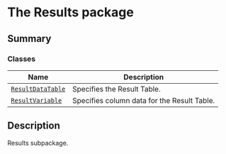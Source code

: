 # The Results package

<a id="summary"></a>

## Summary

### Classes

| Name | Description |
|-----------------------------------------------------------|---------------------------------------------|
| [`ResultDataTable`](ResultDataTable.md#ResultDataTable)   | Specifies the Result Table.                 |
| [`ResultVariable`](ResultVariable.md#ResultVariable)      | Specifies column data for the Result Table. |

<a id="description"></a>

## Description

Results subpackage.

<!-- !! processed by numpydoc !! -->
